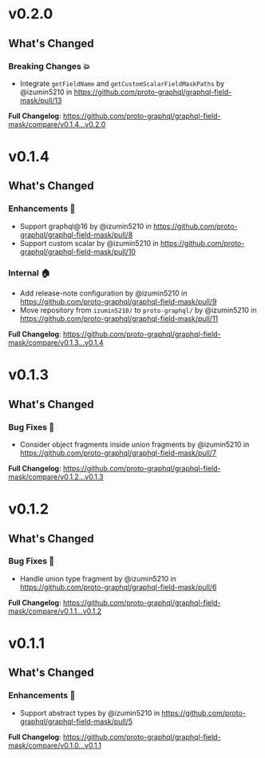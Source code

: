 # v0.2.0

## What's Changed
### Breaking Changes 💥
* Integrate `getFieldName` and `getCustomScalarFieldMaskPaths` by @izumin5210 in https://github.com/proto-graphql/graphql-field-mask/pull/13


**Full Changelog**: https://github.com/proto-graphql/graphql-field-mask/compare/v0.1.4...v0.2.0

# v0.1.4

<!-- Release notes generated using configuration in .github/release.yml at main -->

## What's Changed
### Enhancements 🚀
* Support graphql@16 by @izumin5210 in https://github.com/proto-graphql/graphql-field-mask/pull/8
* Support custom scalar by @izumin5210 in https://github.com/proto-graphql/graphql-field-mask/pull/10
### Internal 🏠
* Add release-note configuration by @izumin5210 in https://github.com/proto-graphql/graphql-field-mask/pull/9
* Move repository from `izumin5210/` to `proto-graphql/` by @izumin5210 in https://github.com/proto-graphql/graphql-field-mask/pull/11


**Full Changelog**: https://github.com/proto-graphql/graphql-field-mask/compare/v0.1.3...v0.1.4

# v0.1.3

## What's Changed
### Bug Fixes 🐛
* Consider object fragments inside union fragments by @izumin5210 in https://github.com/proto-graphql/graphql-field-mask/pull/7


**Full Changelog**: https://github.com/proto-graphql/graphql-field-mask/compare/v0.1.2...v0.1.3

# v0.1.2

## What's Changed
### Bug Fixes 🐛
* Handle union type fragment by @izumin5210 in https://github.com/proto-graphql/graphql-field-mask/pull/6


**Full Changelog**: https://github.com/proto-graphql/graphql-field-mask/compare/v0.1.1...v0.1.2

# v0.1.1

## What's Changed
### Enhancements 🚀
* Support abstract types by @izumin5210 in https://github.com/proto-graphql/graphql-field-mask/pull/5


**Full Changelog**: https://github.com/proto-graphql/graphql-field-mask/compare/v0.1.0...v0.1.1
